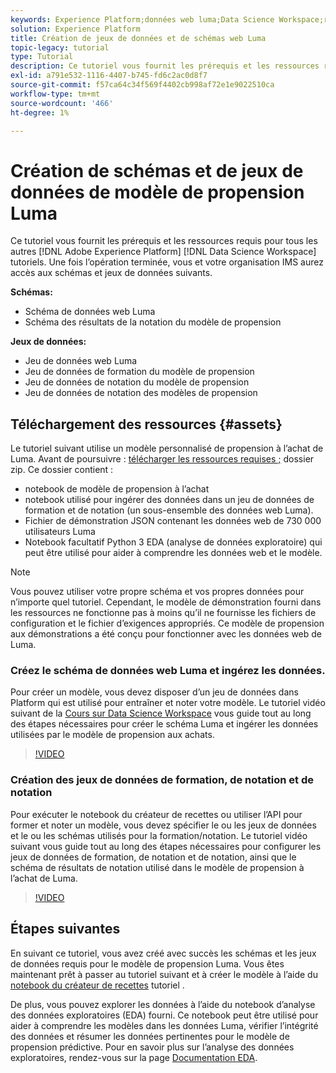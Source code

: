 ```yaml
---
keywords: Experience Platform;données web luma;Data Science Workspace;rubriques les plus consultées;recettes;données de démonstration;données web de démonstration;données luma
solution: Experience Platform
title: Création de jeux de données et de schémas web Luma
topic-legacy: tutorial
type: Tutorial
description: Ce tutoriel vous fournit les prérequis et les ressources requis pour le modèle de propension aux démonstrations Luma.
exl-id: a791e532-1116-4407-b745-fd6c2ac0d8f7
source-git-commit: f57ca64c34f569f4402cb998af72e1e9022510ca
workflow-type: tm+mt
source-wordcount: '466'
ht-degree: 1%

---
```


# Création de schémas et de jeux de données de modèle de propension Luma

Ce tutoriel vous fournit les prérequis et les ressources requis pour tous les autres [!DNL Adobe Experience Platform] [!DNL Data Science Workspace] tutoriels. Une fois l’opération terminée, vous et votre organisation IMS aurez accès aux schémas et jeux de données suivants.

**Schémas:**

- Schéma de données web Luma
- Schéma des résultats de la notation du modèle de propension

**Jeux de données:**

- Jeu de données web Luma
- Jeu de données de formation du modèle de propension
- Jeu de données de notation du modèle de propension
- Jeu de données de notation des modèles de propension

## Téléchargement des ressources {#assets}

Le tutoriel suivant utilise un modèle personnalisé de propension à l’achat de Luma. Avant de poursuivre : [télécharger les ressources requises ;](https://experienceleague.adobe.com/docs/platform-learn/assets/DSW-course-sample-assets.zip?lang=en) dossier zip. Ce dossier contient :

- notebook de modèle de propension à l’achat
- notebook utilisé pour ingérer des données dans un jeu de données de formation et de notation (un sous-ensemble des données web Luma).
- Fichier de démonstration JSON contenant les données web de 730 000 utilisateurs Luma
- Notebook facultatif Python 3 EDA (analyse de données exploratoire) qui peut être utilisé pour aider à comprendre les données web et le modèle.

>[!NOTE]
>
> Vous pouvez utiliser votre propre schéma et vos propres données pour n’importe quel tutoriel. Cependant, le modèle de démonstration fourni dans les ressources ne fonctionne pas à moins qu’il ne fournisse les fichiers de configuration et le fichier d’exigences appropriés. Ce modèle de propension aux démonstrations a été conçu pour fonctionner avec les données web de Luma.

### Créez le schéma de données web Luma et ingérez les données.

Pour créer un modèle, vous devez disposer d’un jeu de données dans Platform qui est utilisé pour entraîner et noter votre modèle. Le tutoriel vidéo suivant de la [Cours sur Data Science Workspace](https://experienceleague.adobe.com/?recommended=ExperiencePlatform-U-1-2021.1.dsw) vous guide tout au long des étapes nécessaires pour créer le schéma Luma et ingérer les données utilisées par le modèle de propension aux achats.

>[!VIDEO](https://video.tv.adobe.com/v/333312)

### Création des jeux de données de formation, de notation et de notation

Pour exécuter le notebook du créateur de recettes ou utiliser l’API pour former et noter un modèle, vous devez spécifier le ou les jeux de données et le ou les schémas utilisés pour la formation/notation. Le tutoriel vidéo suivant vous guide tout au long des étapes nécessaires pour configurer les jeux de données de formation, de notation et de notation, ainsi que le schéma de résultats de notation utilisé dans le modèle de propension à l’achat de Luma.

>[!VIDEO](https://video.tv.adobe.com/v/333426)

## Étapes suivantes

En suivant ce tutoriel, vous avez créé avec succès les schémas et les jeux de données requis pour le modèle de propension Luma. Vous êtes maintenant prêt à passer au tutoriel suivant et à créer le modèle à l’aide du [notebook du créateur de recettes](../jupyterlab/create-a-model.md) tutoriel .

De plus, vous pouvez explorer les données à l’aide du notebook d’analyse des données exploratoires (EDA) fourni. Ce notebook peut être utilisé pour aider à comprendre les modèles dans les données Luma, vérifier l’intégrité des données et résumer les données pertinentes pour le modèle de propension prédictive. Pour en savoir plus sur l’analyse des données exploratoires, rendez-vous sur la page [Documentation EDA](../jupyterlab/eda-notebook.md).
